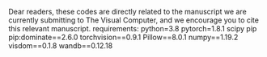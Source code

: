 Dear readers, these codes are directly related to the manuscript we are currently submitting to The Visual Computer, and we encourage you to cite this relevant manuscript.
requirements:
python=3.8
pytorch=1.8.1
scipy
pip
pip:dominate==2.6.0
torchvision==0.9.1
Pillow==8.0.1
numpy==1.19.2
visdom==0.1.8
wandb==0.12.18
